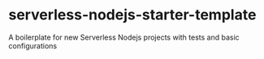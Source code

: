 # serverless-nodejs-starter-template
A boilerplate for new Serverless Nodejs projects with tests and basic configurations
